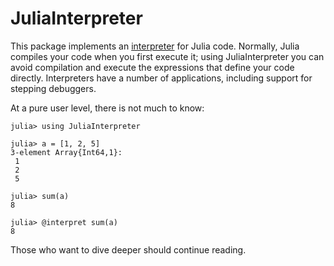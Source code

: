 # JuliaInterpreter

This package implements an [interpreter](https://en.wikipedia.org/wiki/Interpreter_(computing)) for Julia code.
Normally, Julia compiles your code when you first execute it; using JuliaInterpreter you can
avoid compilation and execute the expressions that define your code directly.
Interpreters have a number of applications, including support for stepping debuggers.

At a pure user level, there is not much to know:

```jldoctest
julia> using JuliaInterpreter

julia> a = [1, 2, 5]
3-element Array{Int64,1}:
 1
 2
 5

julia> sum(a)
8

julia> @interpret sum(a)
8
```

Those who want to dive deeper should continue reading.
